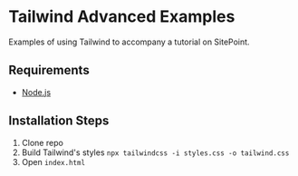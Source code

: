 # Tailwind Advanced Examples

Examples of using Tailwind to accompany a tutorial on SitePoint.

## Requirements

* [Node.js](http://nodejs.org/)

## Installation Steps

1. Clone repo
2. Build Tailwind's styles `npx tailwindcss -i styles.css -o tailwind.css`
3. Open `index.html`
